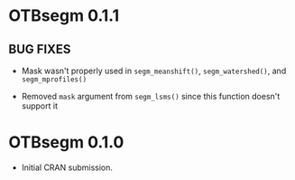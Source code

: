 
# OTBsegm 0.1.1

## BUG FIXES

* Mask wasn't properly used in `segm_meanshift()`, `segm_watershed()`, and `segm_mprofiles()`

* Removed `mask` argument from `segm_lsms()` since this function doesn't support it

# OTBsegm 0.1.0

* Initial CRAN submission.
